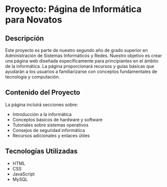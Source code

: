 # Proyecto: Página de Informática para Novatos

## Descripción

Este proyecto es parte de nuestro segundo año de grado superior en Administración de Sistemas Informáticos y Redes. Nuestro objetivo es crear una página web diseñada específicamente para principiantes en el ámbito de la informática. La página proporcionará recursos y guías básicas que ayudarán a los usuarios a familiarizarse con conceptos fundamentales de tecnología y computación.

## Contenido del Proyecto

La página incluirá secciones sobre:

- Introducción a la informática
- Conceptos básicos de hardware y software
- Tutoriales sobre sistemas operativos
- Consejos de seguridad informática
- Recursos adicionales y enlaces útiles

## Tecnologías Utilizadas

- HTML
- CSS
- JavaScript
- MySQL

